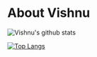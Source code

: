 # About Vishnu

![Vishnu's github stats](https://github-readme-stats.vercel.app/api?username=vishful&show_icons=true&theme=dracula)

[![Top Langs](https://github-readme-stats.vercel.app/api/top-langs/?username=vishful&layout=compact)](https://github.com/vishful/github-readme-stats)
